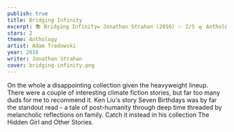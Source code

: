 ```yaml
---
publish: true
title: Bridging Infinity
excerpt: 📚 Bridging Infinity✒️ Jonathan Strahan (2016) ✨ 2/5 🛸 Anthology 🖌️ Adam Tredowski
stars: 2
theme: Anthology
artist: Adam Tredowski
year: 2016
writer: Jonathan Strahan
cover: bridging-infinity.png
---
```

On the whole a disappointing collection given the heavyweight lineup. There were a couple of interesting climate fiction stories, but far too many duds for me to recommend it. Ken Liu's story Seven Birthdays was by far the standout read - a tale of post-humanity through deep time threaded by melancholic reflections on family. Catch it instead in his collection The Hidden Girl and Other Stories.